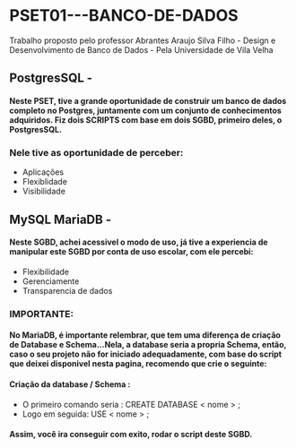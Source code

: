 # PSET01---BANCO-DE-DADOS
Trabalho proposto pelo professor Abrantes Araujo Silva Filho - Design e Desenvolvimento de Banco de Dados - Pela Universidade de Vila Velha
## PostgresSQL - 
#### Neste PSET, tive a grande oportunidade de construir um banco de dados completo no Postgres, juntamente com um conjunto de conhecimentos adquiridos. Fiz dois SCRIPTS com base em dois SGBD, primeiro deles, o PostgresSQL.
### Nele tive as oportunidade de perceber:
+ Aplicações
+ Flexiblidade
+ Visibilidade
## MySQL MariaDB - 
#### Neste SGBD, achei acessivel o modo de uso, já tive a experiencia de manipular este SGBD por conta de uso escolar, com ele percebi:
+ Flexibilidade
+ Gerenciamente
+ Transparencia de dados
### IMPORTANTE: 
#### No MariaDB, é importante relembrar, que tem uma diferença de criação de Database e Schema...Nela, a database seria a propria Schema, então, caso o seu projeto não for iniciado adequadamente, com base do script que deixei disponivel nesta pagina, recomendo que crie o seguinte:
#### Criação da database / Schema :
+ O primeiro comando seria : CREATE DATABASE < nome > ;
+ Logo em seguida: USE < nome > ;
#### Assim, você ira conseguir com exito, rodar o script deste SGBD.


